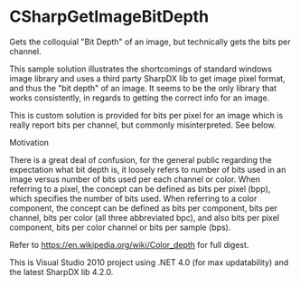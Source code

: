 # CSharpGetImageBitDepth

Gets the colloquial "Bit Depth" of an image, but technically gets the bits per channel.

This sample solution illustrates the shortcomings of standard windows image library
and uses a third party SharpDX lib to get image pixel format, and thus the "bit depth" of an image. 
It seems to be the only library that works consistently, in regards to getting the correct info for an image.

This is custom solution is provided for bits per pixel for an image which is really report bits per channel, but commonly misinterpreted. See below.

Motivation

There is a great deal of confusion, for the general public regarding the expectation what bit depth is,
it loosely refers to number of bits used in an image versus number of bits used per each channel or color.
When referring to a pixel, the concept can be defined as bits per pixel (bpp),
which specifies the number of bits used. When referring to a color component, 
the concept can be defined as bits per component, bits per channel, bits per color 
(all three abbreviated bpc), and also bits per pixel component, bits per color channel 
or bits per sample (bps).

Refer to https://en.wikipedia.org/wiki/Color_depth for full digest.

This is Visual Studio 2010 project using .NET 4.0 (for max updatability) and the latest SharpDX lib 4.2.0.
